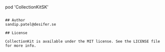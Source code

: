 pod 'CollectionKitSK'
```

## Author
sandip.patel@desifer.se

## License

CollectionKit is available under the MIT license. See the LICENSE file for more info.
